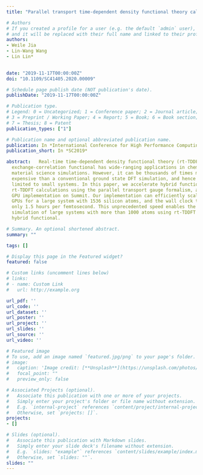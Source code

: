 ```yaml
---
title: "Parallel transport time-dependent density functional theory calculations with hybrid functional on summit"

# Authors
# If you created a profile for a user (e.g. the default `admin` user), write the username (folder name) here 
# and it will be replaced with their full name and linked to their profile.
authors:
- Weile Jia        
- Lin-Wang Wang    
- Lin Lin*    
 

date: "2019-11-17T00:00:00Z"
doi: "10.1109/SC41405.2020.00009"

# Schedule page publish date (NOT publication's date).
publishDate: "2019-11-17T00:00:00Z"

# Publication type.
# Legend: 0 = Uncategorized; 1 = Conference paper; 2 = Journal article;
# 3 = Preprint / Working Paper; 4 = Report; 5 = Book; 6 = Book section;
# 7 = Thesis; 8 = Patent
publication_types: ["1"]

# Publication name and optional abbreviated publication name.
publication: In *International Conference for High Performance Computing, Networking, Storage and Analysis, 2019*
publication_short: In *SC2019*

abstract:   Real-time time-dependent density functional theory (rt-TDDFT) with hybrid
  exchange-correlation functional has wide-ranging applications in chemistry and
  material science simulations. However, it can be thousands of times more
  expensive than a conventional ground state DFT simulation, and hence is
  limited to small systems. In this paper, we accelerate hybrid functional
  rt-TDDFT calculations using the parallel transport gauge formalism, and the
  GPU implementation on Summit. Our implementation can efficiently scale to 786
  GPUs for a large system with 1536 silicon atoms, and the wall clock time is
  only 1.5 hours per femtosecond. This unprecedented speed enables the
  simulation of large systems with more than 1000 atoms using rt-TDDFT and
  hybrid functional.

# Summary. An optional shortened abstract.
summary: ""

tags: []

# Display this page in the Featured widget?
featured: false

# Custom links (uncomment lines below)
# links:
# - name: Custom Link
#   url: http://example.org

url_pdf: ''
url_code: ''
url_dataset: ''
url_poster: ''
url_project: ''
url_slides: ''
url_source: ''
url_video: ''

# Featured image
# To use, add an image named `featured.jpg/png` to your page's folder. 
# image:
#   caption: 'Image credit: [**Unsplash**](https://unsplash.com/photos/pLCdAaMFLTE)'
#   focal_point: ""
#   preview_only: false

# Associated Projects (optional).
#   Associate this publication with one or more of your projects.
#   Simply enter your project's folder or file name without extension.
#   E.g. `internal-project` references `content/project/internal-project/index.md`.
#   Otherwise, set `projects: []`.
projects:
- []

# Slides (optional).
#   Associate this publication with Markdown slides.
#   Simply enter your slide deck's filename without extension.
#   E.g. `slides: "example"` references `content/slides/example/index.md`.
#   Otherwise, set `slides: ""`.
slides: ""
---
```



